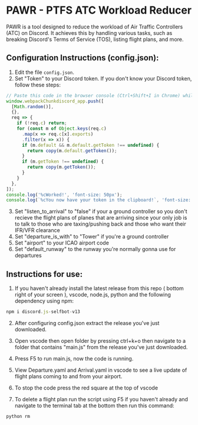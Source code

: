 # PAWR - PTFS ATC Workload Reducer

PAWR is a tool designed to reduce the workload of Air Traffic Controllers (ATC) on Discord. It achieves this by handling various tasks, such as breaking Discord's Terms of Service (TOS), listing flight plans, and more.

## Configuration Instructions (config.json):

1. Edit the file `config.json`.
2. Set "Token" to your Discord token. If you don't know your Discord token, follow these steps:

```javascript
// Paste this code in the browser console (Ctrl+Shift+I in Chrome) while Discord is open.
window.webpackChunkdiscord_app.push([
  [Math.random()],
  {},
  req => {
    if (!req.c) return;
    for (const m of Object.keys(req.c)
      .map(x => req.c[x].exports)
      .filter(x => x)) {
      if (m.default && m.default.getToken !== undefined) {
        return copy(m.default.getToken());
      }
      if (m.getToken !== undefined) {
        return copy(m.getToken());
      }
    }
  },
]);
console.log('%cWorked!', 'font-size: 50px');
console.log(`%cYou now have your token in the clipboard!`, 'font-size: 16px');
```
3. Set "listen_to_arrival" to "false" if your a ground controller so you don't recieve the flight plans of planes that are arriving since your only job is to talk to those who are taxing/pushing back and those who want their IFR/VFR clearance
4. Set "departure_is_with" to "Tower" if you're a ground controller
5. Set "airport" to your ICAO airport code
6. Set "default_runway" to the runway you're normally gonna use for departures

## Instructions for use:
1. If you haven't already install the latest release from this repo ( bottom right of your screen ), vscode, node.js, python and the following dependency using npm:
```js
npm i discord.js-selfbot-v13
```
2. After configuring config.json extract the release you've just downloaded.
3. Open vscode then open folder by pressing ctrl+k+o then navigate to a folder that contains "main.js" from the release you've just downloaded.
4. Press F5 to run main.js, now the code is running.
5. View Departure.yaml and Arrival.yaml in vscode to see a live update of flight plans coming to and from your airport.
6. To stop the code press the red square at the top of vscode

7. To delete a flight plan run the script using F5 if you haven't already and navigate to the terminal tab at the bottom then run this command:
```py
python rm
```

